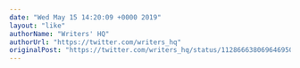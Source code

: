 ```yaml
---
date: "Wed May 15 14:20:09 +0000 2019"
layout: "like"
authorName: "Writers' HQ"
authorUrl: "https://twitter.com/writers_hq"
originalPost: "https://twitter.com/writers_hq/status/1128666380696469505"
---
```

